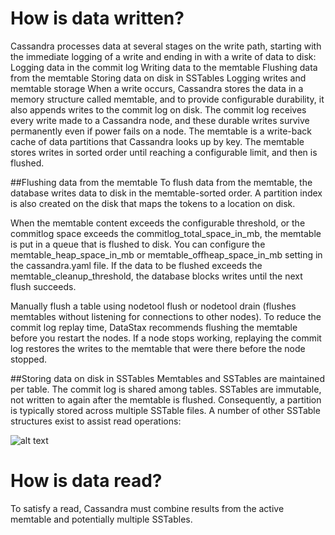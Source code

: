 # How is data written?
Cassandra processes data at several stages on the write path, 
starting with the immediate logging of a write and ending in with a write of data to disk:
Logging data in the commit log
Writing data to the memtable
Flushing data from the memtable
Storing data on disk in SSTables
Logging writes and memtable storage
When a write occurs, Cassandra stores the data in a memory structure called memtable, and to provide configurable durability, it also appends writes to the commit log on disk. The commit log receives every write made to a Cassandra node, and these durable writes survive permanently even if power fails on a node. The memtable is a write-back cache of data partitions that Cassandra looks up by key. The memtable stores writes in sorted order until reaching a configurable limit, and then is flushed.

##Flushing data from the memtable
To flush data from the memtable, the database writes data to disk in the memtable-sorted order. 
A partition index is also created on the disk that maps the tokens to a location on disk.

When the memtable content exceeds the configurable threshold, or the commitlog space exceeds the commitlog_total_space_in_mb, 
the memtable is put in a queue that is flushed to disk. You can configure the memtable_heap_space_in_mb or 
memtable_offheap_space_in_mb setting in the cassandra.yaml file. If the data to be flushed exceeds the memtable_cleanup_threshold, 
the database blocks writes until the next flush succeeds.

Manually flush a table using nodetool flush or nodetool drain (flushes memtables without listening for connections to other nodes). To reduce the commit log replay time, DataStax recommends flushing the memtable before you restart the nodes. If a node stops working, replaying the commit log restores the writes to the memtable that were there before the node stopped.

##Storing data on disk in SSTables
Memtables and SSTables are maintained per table. The commit log is shared among tables. SSTables are immutable, not written to again after the memtable is flushed. Consequently, a partition is typically stored across multiple SSTable files. A number of other SSTable structures exist to assist read operations:

![alt text](https://github.com/adityakumar1309/coding/blob/master/images/cassandra_write.png)

# How is data read?
To satisfy a read, Cassandra must combine results from the active memtable and potentially multiple SSTables.
